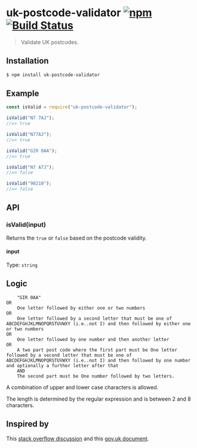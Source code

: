 # uk-postcode-validator [![npm][npm-image]][npm-url] [![Build Status][travis-image]][travis-url]

> Validate UK postcodes.

## Installation

```bash
$ npm install uk-postcode-validator
```

## Example

```js
const isValid = require("uk-postcode-validator");

isValid("N7 7AJ");
//=> true

isValid("N77AJ");
//=> true

isValid("GIR 0AA");
//=> true

isValid("N7 A7J");
//=> false

isValid("90210");
//=> false
```

## API

### isValid(input)

Returns the `true` or `false` based on the postcode validity.

#### input

Type: `string`

## Logic

```text
    "GIR 0AA"
OR
    One letter followed by either one or two numbers
OR
    One letter followed by a second letter that must be one of ABCDEFGHJKLMNOPQRSTUVWXY (i.e..not I) and then followed by either one or two numbers
OR
    One letter followed by one number and then another letter
OR
    A two part post code where the first part must be One letter followed by a second letter that must be one of ABCDEFGHJKLMNOPQRSTUVWXY (i.e..not I) and then followed by one number and optionally a further letter after that
    AND
    The second part must be One number followed by two letters.
```

A combination of upper and lower case characters is allowed.

The length is determined by the regular expression and is between 2 and 8
characters.

## Inspired by

This [stack overflow discussion](https://stackoverflow.com/questions/164979/uk-postcode-regex-comprehensive) and this [gov.uk document](https://assets.publishing.service.gov.uk/government/uploads/system/uploads/attachment_data/file/488478/Bulk_Data_Transfer_-_additional_validation_valid_from_12_November_2015.pdf).

[npm-image]: https://img.shields.io/npm/v/uk-postcode-validator.svg
[npm-url]: https://npmjs.com/package/uk-postcode-validator
[travis-image]: https://travis-ci.org/sirLisko/uk-postcode-validator.svg?branch=master
[travis-url]: https://travis-ci.org/sirLisko/uk-postcode-validator
